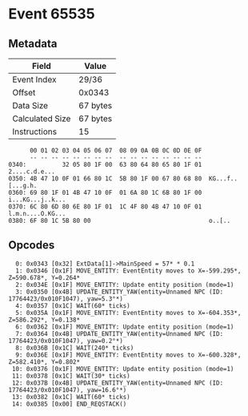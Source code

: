 # Event 65535

## Metadata

| Field           | Value    |
|-----------------|----------|
| Event Index     | 29/36    |
| Offset          | 0x0343   |
| Data Size       | 67 bytes |
| Calculated Size | 67 bytes |
| Instructions    | 15       |

```
      00 01 02 03 04 05 06 07  08 09 0A 0B 0C 0D 0E 0F
      -- -- -- -- -- -- -- --  -- -- -- -- -- -- -- --
0340:          32 05 80 1F 00  63 80 64 80 65 80 1F 01     2....c.d.e...
0350: 4B 47 10 0F 01 66 80 1C  5B 80 1F 00 67 80 68 80  KG...f..[...g.h.
0360: 69 80 1F 01 4B 47 10 0F  01 6A 80 1C 6B 80 1F 00  i...KG...j..k...
0370: 6C 80 6D 80 6E 80 1F 01  1C 4F 80 4B 47 10 0F 01  l.m.n....O.KG...
0380: 6F 80 1C 5B 80 00                                 o..[..          
```

## Opcodes

```
  0: 0x0343 [0x32] ExtData[1]->MainSpeed = 57* * 0.1
  1: 0x0346 [0x1F] MOVE_ENTITY: EventEntity moves to X=-599.295*, Z=590.678*, Y=0.264*
  2: 0x034E [0x1F] MOVE_ENTITY: Update entity position (mode=1)
  3: 0x0350 [0x4B] UPDATE_ENTITY_YAW(entity=Unnamed NPC (ID: 17764423/0x010F1047), yaw=5.3°*)
  4: 0x0357 [0x1C] WAIT(60* ticks)
  5: 0x035A [0x1F] MOVE_ENTITY: EventEntity moves to X=-604.353*, Z=586.292*, Y=0.138*
  6: 0x0362 [0x1F] MOVE_ENTITY: Update entity position (mode=1)
  7: 0x0364 [0x4B] UPDATE_ENTITY_YAW(entity=Unnamed NPC (ID: 17764423/0x010F1047), yaw=0.2°*)
  8: 0x036B [0x1C] WAIT(240* ticks)
  9: 0x036E [0x1F] MOVE_ENTITY: EventEntity moves to X=-600.328*, Z=582.410*, Y=0.802*
 10: 0x0376 [0x1F] MOVE_ENTITY: Update entity position (mode=1)
 11: 0x0378 [0x1C] WAIT(30* ticks)
 12: 0x037B [0x4B] UPDATE_ENTITY_YAW(entity=Unnamed NPC (ID: 17764423/0x010F1047), yaw=16.6°*)
 13: 0x0382 [0x1C] WAIT(60* ticks)
 14: 0x0385 [0x00] END_REQSTACK()
```
